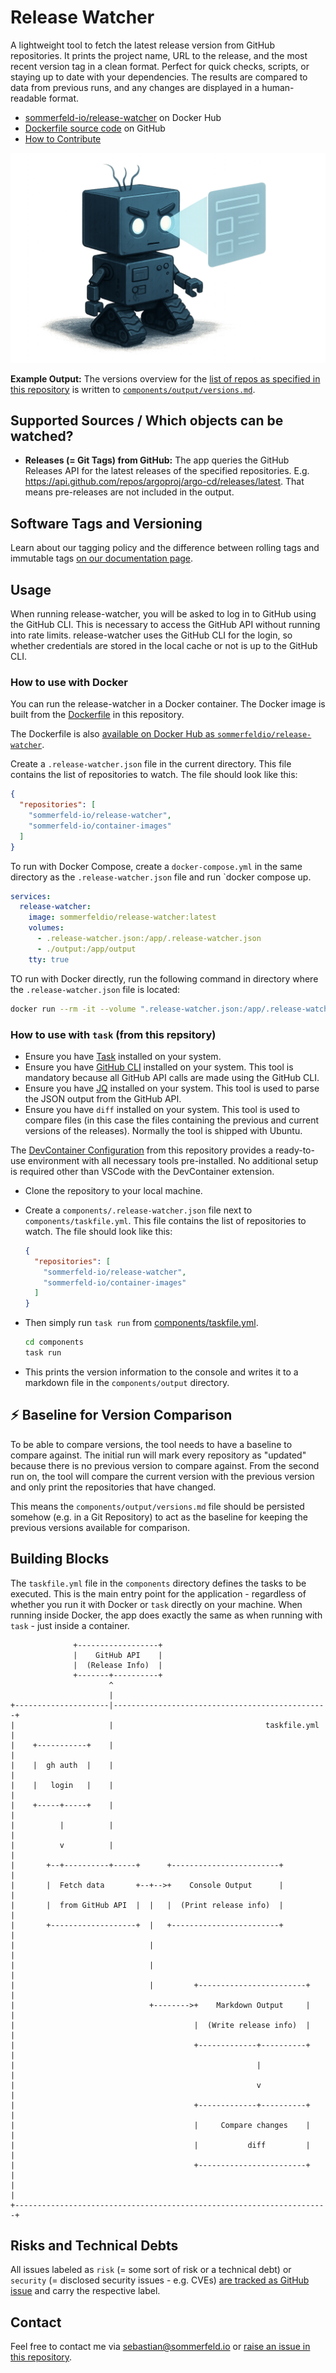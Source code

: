 # Release Watcher

A lightweight tool to fetch the latest release version from GitHub repositories. It prints the project name, URL to the release, and the most recent version tag in a clean format. Perfect for quick checks, scripts, or staying up to date with your dependencies. The results are compared to data from previous runs, and any changes are displayed in a human-readable format.

- [sommerfeld-io/release-watcher](https://hub.docker.com/r/sommerfeldio/release-watcher) on Docker Hub
- [Dockerfile source code](https://github.com/sommerfeld-io/release-watcher/tree/main/components) on GitHub
- [How to Contribute](https://github.com/sommerfeld-io/.github/blob/main/CONTRIBUTING.md)

![Project Logo](https://raw.githubusercontent.com/sommerfeld-io/release-watcher/refs/heads/main/.assets/logo.png)

**Example Output:** The versions overview for the [list of repos as specified in this repository](components/taskfile.yml) is written to [`components/output/versions.md`](components/output/versions.md).

## Supported Sources / Which objects can be watched?

- **Releases (= Git Tags) from GitHub:** The app queries the GitHub Releases API for the latest releases of the specified repositories. E.g. <https://api.github.com/repos/argoproj/argo-cd/releases/latest>. That means pre-releases are not included in the output.

## Software Tags and Versioning

Learn about our tagging policy and the difference between rolling tags and immutable tags [on our documentation page⁠](https://github.com/sommerfeld-io/.github/blob/main/docs/tags-and-versions.md).

## Usage

When running release-watcher, you will be asked to log in to GitHub using the GitHub CLI. This is necessary to access the GitHub API without running into rate limits. release-watcher uses the GitHub CLI for the login, so whether credentials are stored in the local cache or not is up to the GitHub CLI.

### How to use with Docker

You can run the release-watcher in a Docker container. The Docker image is built from the [Dockerfile](components/Dockerfile) in this repository.

The Dockerfile is also [available on Docker Hub as `sommerfeldio/release-watcher`](https://hub.docker.com/r/sommerfeldio/release-watcher).

Create a `.release-watcher.json` file in the current directory. This file contains the list of repositories to watch. The file should look like this:

```json
{
  "repositories": [
    "sommerfeld-io/release-watcher",
    "sommerfeld-io/container-images"
  ]
}
```

To run with Docker Compose, create a `docker-compose.yml` in the same directory as the `.release-watcher.json` file and run `docker compose up.

```docker-compose.yml
services:
  release-watcher:
    image: sommerfeldio/release-watcher:latest
    volumes:
      - .release-watcher.json:/app/.release-watcher.json
      - ./output:/app/output
    tty: true
```

TO run with Docker directly, run the following command in directory where the `.release-watcher.json` file is located:

```bash
docker run --rm -it --volume ".release-watcher.json:/app/.release-watcher.json" --volume "output:/app/output" sommerfeldio/release-watcher:latest
```

### How to use with `task` (from this repsitory)

- Ensure you have [Task](https://taskfile.dev) installed on your system.
- Ensure you have [GitHub CLI](https://cli.github.com) installed on your system. This tool is mandatory because all GitHub API calls are made using the GitHub CLI.
- Ensure you have [JQ](https://stedolan.github.io/jq) installed on your system. This tool is used to parse the JSON output from the GitHub API.
- Ensure you have `diff` installed on your system. This tool is used to compare files (in this case the files containing the previous and current versions of the releases). Normally the tool is shipped with Ubuntu.

The [DevContainer Configuration](.devcontainer/Dockerfile) from this repository provides a ready-to-use environment with all necessary tools pre-installed. No additional setup is required other than VSCode with the DevContainer extension.

- Clone the repository to your local machine.

- Create a `components/.release-watcher.json` file next to `components/taskfile.yml`. This file contains the list of repositories to watch. The file should look like this:

  ```json
  {
    "repositories": [
      "sommerfeld-io/release-watcher",
      "sommerfeld-io/container-images"
    ]
  }
  ```

- Then simply run `task run` from [components/taskfile.yml](components/taskfile.yml).

  ```bash
  cd components
  task run
  ```

- This prints the version information to the console and writes it to a markdown file in the `components/output` directory.

## :zap: Baseline for Version Comparison

To be able to compare versions, the tool needs to have a baseline to compare against. The initial run will mark every repository as "updated" because there is no previous version to compare against. From the second run on, the tool will compare the current version with the previous version and only print the repositories that have changed.

This means the `components/output/versions.md` file should be persisted somehow (e.g. in a Git Repository) to act as the baseline for keeping the previous versions available for comparison.

## Building Blocks

The `taskfile.yml` file in the `components` directory defines the tasks to be executed. This is the main entry point for the application - regardless of whether you run it with Docker or `task` directly on your machine. When running inside Docker, the app does exactly the same as when running with `task` - just inside a container.

```ditaa
              +------------------+
              |    GitHub API    |
              |  (Release Info)  |
              +-------+----------+
                      ^
                      |
+---------------------|------------------------------------------------+
|                     |                                  taskfile.yml  |
|    +-----------+    |                                                |
|    |  gh auth  |    |                                                |
|    |   login   |    |                                                |
|    +-----+-----+    |                                                |
|          |          |                                                |
|          v          |                                                |
|       +--+----------+-----+      +------------------------+          |
|       |  Fetch data       +--+-->+    Console Output      |          |
|       |  from GitHub API  |  |   |  (Print release info)  |          |
|       +-------------------+  |   +------------------------+          |
|                              |                                       |
|                              |                                       |
|                              |         +------------------------+    |
|                              +-------->+    Markdown Output     |    |
|                                        |  (Write release info)  |    |
|                                        +-------------+----------+    |
|                                                      |               |
|                                                      v               |
|                                        +-------------+----------+    |
|                                        |     Compare changes    |    |
|                                        |           diff         |    |
|                                        +------------------------+    |
|                                                                      |
+----------------------------------------------------------------------+
```

## Risks and Technical Debts

All issues labeled as `risk` (= some sort of risk or a technical debt) or `security` (= disclosed security issues - e.g. CVEs) [are tracked as GitHub issue](https://github.com/sommerfeld-io/release-watcher/issues?q=is%3Aissue+label%3Asecurity%2Crisk+is%3Aopen) and carry the respective label.

## Contact

Feel free to contact me via <sebastian@sommerfeld.io> or [raise an issue in this repository](https://github.com/sommerfeld-io/release-watcher/issues).
